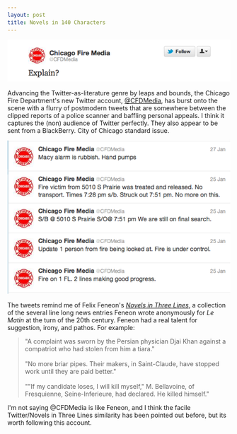 ```yaml
---
layout: post
title: Novels in 140 Characters
---
```


![Twitter's newest postmodern voice](/img/posts/cfd1.png)

Advancing the Twitter-as-literature genre by leaps and bounds, the Chicago Fire Department's new Twitter account, [@CFDMedia](https://twitter.com/#!/CFDMedia), has burst onto the scene with a flurry of postmodern tweets that are somewhere between the clipped reports of a police scanner and baffling personal appeals. I think it captures the (non) audience of Twitter perfectly. They also appear to be sent from a BlackBerry. City of Chicago standard issue.

![It's just kind of weird](/img/posts/cfd2.png)

The tweets remind me of Felix Feneon's [_Novels in Three Lines_](http://www.nybooks.com/books/imprints/classics/novels-in-three-lines/), a collection of the several line long news entries Feneon wrote anonymously for _Le Matin_ at the turn of the 20th century. Feneon had a real talent for suggestion, irony, and pathos. For example:

<blockquote>
"A  complaint was sworn by the Persian physician Djai Khan against a compatriot who had stolen from him a tiara."
<br>
<br>
"No more briar pipes. Their makers, in Saint-Claude, have stopped work until they are paid better."
<br>
<br>
""If my candidate loses, I will kill myself," M. Bellavoine, of Fresquienne, Seine-Inferieure, had declared. He killed himself."
</blockquote>

I'm not saying @CFDMedia is like Feneon, and I think the facile Twitter/Novels in Three Lines similarity has been pointed out before, but its worth following this account.